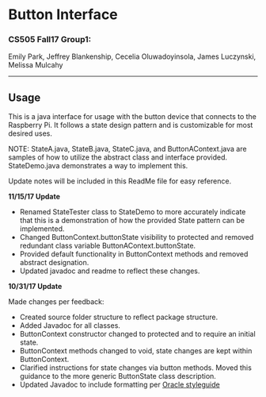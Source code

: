 # Button Interface
### CS505 Fall17 Group1: <br>
Emily Park, Jeffrey Blankenship, Cecelia Oluwadoyinsola, James Luczynski, Melissa Mulcahy <br>

-----
Usage
-----

This is a java interface for usage with the button device that connects to
the Raspberry Pi.  It follows a state design pattern and is customizable for most  desired uses.

NOTE: StateA.java, StateB.java, StateC.java, and ButtonAContext.java are samples of how to utilize the abstract class and interface provided. StateDemo.java demonstrates a way to implement this.

Update notes will be included in this ReadMe file for easy reference.

**11/15/17 Update**
- Renamed StateTester class to StateDemo to more accurately indicate that this is a demonstration of how the provided State pattern can be implemented.
- Changed ButtonContext.buttonState visibility to protected and removed redundant class variable ButtonAContext.buttonState.
- Provided default functionality in ButtonContext methods and removed abstract designation.
- Updated javadoc and readme to reflect these changes.

**10/31/17 Update**

Made changes per feedback:

- Created source folder structure to reflect package structure.
- Added Javadoc for all classes.
- ButtonContext constructor changed to protected and to require an initial state.
- ButtonContext methods changed to void, state changes are kept within ButtonContext.
- Clarified instructions for state changes via button methods. Moved this guidance to the more generic ButtonState class description.
- Updated Javadoc to include formatting per [Oracle styleguide](http://www.oracle.com/technetwork/articles/java/index-137868.html)
